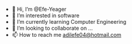- 👋 Hi, I’m @Efe-Yeager
- 👀 I’m interested in software
- 🌱 I’m currently learning Computer Engineering
- 💞️ I’m looking to collaborate on ...
- 📫 How to reach me adilefe04@hotmail.com

<!---
Efe-Yeager/Efe-Yeager is a ✨ special ✨ repository because its `README.md` (this file) appears on your GitHub profile.
You can click the Preview link to take a look at your changes.
--->
